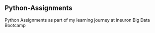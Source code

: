 ## Python-Assignments
Python Assignments as part of my learning journey at ineuron Big Data Bootcamp
